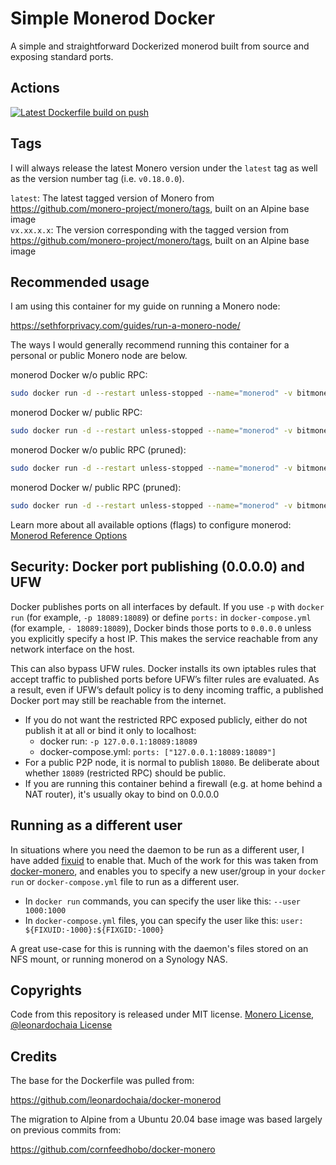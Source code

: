 # Simple Monerod Docker

A simple and straightforward Dockerized monerod built from source and exposing standard ports.

## Actions

[![Latest Dockerfile build on push](https://github.com/sethforprivacy/simple-monerod-docker/actions/workflows/update-image-on-push.yml/badge.svg)](https://github.com/sethforprivacy/simple-monerod-docker/actions/workflows/update-image-on-push.yml)  

## Tags

I will always release the latest Monero version under the `latest` tag as well as the version number tag (i.e. `v0.18.0.0`).

`latest`: The latest tagged version of Monero from https://github.com/monero-project/monero/tags, built on an Alpine base image  
`vx.xx.x.x`: The version corresponding with the tagged version from https://github.com/monero-project/monero/tags, built on an Alpine base image  

## Recommended usage

I am using this container for my guide on running a Monero node:

https://sethforprivacy.com/guides/run-a-monero-node/

The ways I would generally recommend running this container for a personal or public Monero node are below.

monerod Docker w/o public RPC:

```bash
sudo docker run -d --restart unless-stopped --name="monerod" -v bitmonero:/home/monero/.bitmonero ghcr.io/sethforprivacy/simple-monerod:latest --rpc-restricted-bind-ip=0.0.0.0 --rpc-restricted-bind-port=18089 --no-igd --no-zmq --enable-dns-blocklist --ban-list=/home/monero/ban_list.txt
```

monerod Docker w/ public RPC:

```bash
sudo docker run -d --restart unless-stopped --name="monerod" -v bitmonero:/home/monero/.bitmonero ghcr.io/sethforprivacy/simple-monerod:latest  --rpc-restricted-bind-ip=0.0.0.0 --rpc-restricted-bind-port=18089 --public-node --no-igd --no-zmq --enable-dns-blocklist --ban-list=/home/monero/ban_list.txt
```

monerod Docker w/o public RPC (pruned):

```bash
sudo docker run -d --restart unless-stopped --name="monerod" -v bitmonero:/home/monero/.bitmonero ghcr.io/sethforprivacy/simple-monerod:latest  --rpc-restricted-bind-ip=0.0.0.0 --rpc-restricted-bind-port=18089 --no-igd --no-zmq --enable-dns-blocklist --ban-list=/home/monero/ban_list.txt --prune-blockchain
```

monerod Docker w/ public RPC (pruned):

```bash
sudo docker run -d --restart unless-stopped --name="monerod" -v bitmonero:/home/monero/.bitmonero ghcr.io/sethforprivacy/simple-monerod:latest  --rpc-restricted-bind-ip=0.0.0.0 --rpc-restricted-bind-port=18089 --public-node --no-igd --no-zmq --enable-dns-blocklist --ban-list=/home/monero/ban_list.txt --prune-blockchain
```

Learn more about all available options (flags) to configure monerod: [Monerod Reference Options](https://docs.getmonero.org/interacting/monerod-reference/#options)

## Security: Docker port publishing (0.0.0.0) and UFW

Docker publishes ports on all interfaces by default. If you use `-p` with `docker run` (for example, `-p 18089:18089`) or define `ports:` in `docker-compose.yml` (for example, `- 18089:18089`), Docker binds those ports to `0.0.0.0` unless you explicitly specify a host IP. This makes the service reachable from any network interface on the host.

This can also bypass UFW rules. Docker installs its own iptables rules that accept traffic to published ports before UFW’s filter rules are evaluated. As a result, even if UFW’s default policy is to deny incoming traffic, a published Docker port may still be reachable from the internet.

- If you do not want the restricted RPC exposed publicly, either do not publish it at all or bind it only to localhost:
  - docker run: `-p 127.0.0.1:18089:18089`
  - docker-compose.yml: `ports: ["127.0.0.1:18089:18089"]`
- For a public P2P node, it is normal to publish `18080`. Be deliberate about whether `18089` (restricted RPC) should be public.
- If you are running this container behind a firewall (e.g. at home behind a NAT router), it's usually okay to bind on 0.0.0.0

## Running as a different user

In situations where you need the daemon to be run as a different user, I have added [fixuid](https://github.com/boxboat/fixuid) to enable that. Much of the work for this was taken from [docker-monero](https://github.com/cornfeedhobo/docker-monero), and enables you to specify a new user/group in your `docker run` or `docker-compose.yml` file to run as a different user.

- In `docker run` commands, you can specify the user like this: `--user 1000:1000`
- In `docker-compose.yml` files, you can specify the user like this: `user: ${FIXUID:-1000}:${FIXGID:-1000}`

A great use-case for this is running with the daemon's files stored on an NFS mount, or running monerod on a Synology NAS.

## Copyrights

Code from this repository is released under MIT license. [Monero License](https://github.com/monero-project/monero/blob/master/LICENSE), [@leonardochaia License](https://github.com/leonardochaia/docker-monerod/blob/master/LICENSE)

## Credits

The base for the Dockerfile was pulled from:

https://github.com/leonardochaia/docker-monerod

The migration to Alpine from a Ubuntu 20.04 base image was based largely on previous commits from:

https://github.com/cornfeedhobo/docker-monero
